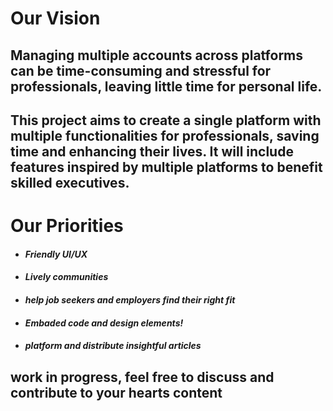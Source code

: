 # Our Vision 
## Managing multiple accounts across platforms can be time-consuming and stressful for professionals, leaving little time for personal life.
## This project aims to create a single platform with multiple functionalities for professionals, saving time and enhancing their lives. It will include features inspired by multiple platforms to benefit skilled executives.
# Our Priorities
* #### *Friendly UI/UX*
* #### *Lively communities*
* #### *help job seekers and employers find their right fit*
* #### *Embaded code and design elements!*
* #### *platform and distribute insightful articles*

## work in progress, feel free to discuss and contribute to your hearts content


